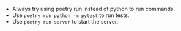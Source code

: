 - Always try using poetry run instead of python to run commands.
- Use `poetry run python -m pytest` to run tests.
- Use `poetry run server` to start the server.
